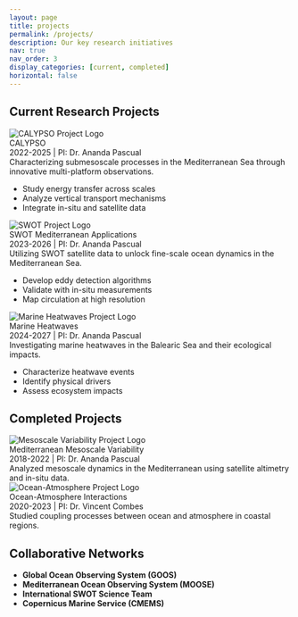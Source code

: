 ```yaml
---
layout: page
title: projects
permalink: /projects/
description: Our key research initiatives
nav: true
nav_order: 3
display_categories: [current, completed]
horizontal: false
---
```


## Current Research Projects

<div class="project-cards">
  <div class="project-card">
    <div class="project-logo-container">
      <img class="project-logo" src="{{ '/assets/img/projects/calypso_logo.svg' | relative_url }}" alt="CALYPSO Project Logo">
    </div>
    <div class="project-title">CALYPSO</div>
    <div class="project-meta">2022-2025 | PI: Dr. Ananda Pascual</div>
    <div class="project-desc">Characterizing submesoscale processes in the Mediterranean Sea through innovative multi-platform observations.</div>
    <ul class="project-objectives">
      <li>Study energy transfer across scales</li>
      <li>Analyze vertical transport mechanisms</li>
      <li>Integrate in-situ and satellite data</li>
    </ul>
  </div>
  
  <div class="project-card">
    <div class="project-logo-container">
      <img class="project-logo" src="{{ '/assets/img/projects/swot_logo.svg' | relative_url }}" alt="SWOT Project Logo">
    </div>
    <div class="project-title">SWOT Mediterranean Applications</div>
    <div class="project-meta">2023-2026 | PI: Dr. Ananda Pascual</div>
    <div class="project-desc">Utilizing SWOT satellite data to unlock fine-scale ocean dynamics in the Mediterranean Sea.</div>
    <ul class="project-objectives">
      <li>Develop eddy detection algorithms</li>
      <li>Validate with in-situ measurements</li>
      <li>Map circulation at high resolution</li>
    </ul>
  </div>
  
  <div class="project-card">
    <div class="project-logo-container">
      <img class="project-logo" src="{{ '/assets/img/projects/heatwave_logo.svg' | relative_url }}" alt="Marine Heatwaves Project Logo">
    </div>
    <div class="project-title">Marine Heatwaves</div>
    <div class="project-meta">2024-2027 | PI: Dr. Ananda Pascual</div>
    <div class="project-desc">Investigating marine heatwaves in the Balearic Sea and their ecological impacts.</div>
    <ul class="project-objectives">
      <li>Characterize heatwave events</li>
      <li>Identify physical drivers</li>
      <li>Assess ecosystem impacts</li>
    </ul>
  </div>
</div>

## Completed Projects

<div class="project-cards completed">
  <div class="project-card">
    <div class="project-logo-container">
      <img class="project-logo" src="{{ '/assets/img/projects/mesoscale_logo.svg' | relative_url }}" alt="Mesoscale Variability Project Logo">
    </div>
    <div class="project-title">Mediterranean Mesoscale Variability</div>
    <div class="project-meta">2018-2022 | PI: Dr. Ananda Pascual</div>
    <div class="project-desc">Analyzed mesoscale dynamics in the Mediterranean using satellite altimetry and in-situ data.</div>
  </div>
  
  <div class="project-card">
    <div class="project-logo-container">
      <img class="project-logo" src="{{ '/assets/img/projects/interaction_logo.svg' | relative_url }}" alt="Ocean-Atmosphere Project Logo">
    </div>
    <div class="project-title">Ocean-Atmosphere Interactions</div>
    <div class="project-meta">2020-2023 | PI: Dr. Vincent Combes</div>
    <div class="project-desc">Studied coupling processes between ocean and atmosphere in coastal regions.</div>
  </div>
</div>

## Collaborative Networks

<ul class="collab-list">
  <li><strong>Global Ocean Observing System (GOOS)</strong></li>
  <li><strong>Mediterranean Ocean Observing System (MOOSE)</strong></li>
  <li><strong>International SWOT Science Team</strong></li>
  <li><strong>Copernicus Marine Service (CMEMS)</strong></li>
</ul>
